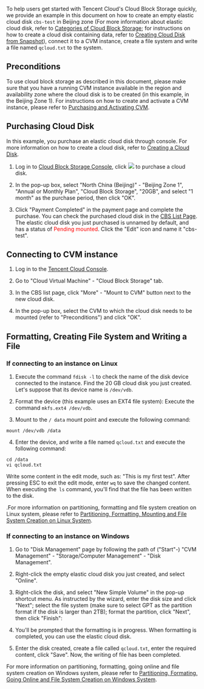 To help users get started with Tencent Cloud's Cloud Block Storage quickly, we provide an example in this document on how to create an empty elastic cloud disk `cbs-test` in Beijing zone (For more information about elastic cloud disk, refer to [Categories of Cloud Block Storage](/doc/product/362/2353); for instructions on how to create a cloud disk containing data, refer to [Creating Cloud Disk from Snapshot](/doc/product/362/5757)), connect it to a CVM instance, create a file system and write a file named `qcloud.txt` to the system.

## Preconditions
To use cloud block storage as described in this document, please make sure that you have a running CVM instance available in the region and availability zone where the cloud disk is to be created (in this example, in the Beijing Zone 1). For instructions on how to create and activate a CVM instance, please refer to [Purchasing and Activating CVM](/doc/product/213/4855).

## Purchasing Cloud Disk
In this example, you purchase an elastic cloud disk through console. For more information on how to create a cloud disk, refer to [Creating a Cloud Disk](/doc/product/362/5744).

1) Log in to [Cloud Block Storage Console](https://console.qcloud.com/cvm/cbs), click ![](//mccdn.qcloud.com/static/img/acaf7d7ec8c66cd55ab9dd1be3319dfb/image.png) to purchase a cloud disk.

2) In the pop-up box, select "North China (Beijing)" - "Beijing Zone 1", "Annual or Monthly Plan", "Cloud Block Storage", "20GB", and select "1 month" as the purchase period, then click "OK".

3) Click "Payment Completed" in the payment page and complete the purchase. You can check the purchased cloud disk in the [CBS List Page](https://console.qcloud.com/cvm/cbs). The elastic cloud disk you just purchased is unnamed by default, and has a status of <font color="red">Pending mounted</font>. Click the "Edit" icon and name it "cbs-test".

## Connecting to CVM instance
1) Log in to the [Tencent Cloud Console](https://console.qcloud.com/).

2) Go to "Cloud Virtual Machine" - "Cloud Block Storage" tab.

3) In the CBS list page, click "More" - "Mount to CVM" button next to the new cloud disk.

4) In the pop-up box, select the CVM to which the cloud disk needs to be mounted (refer to "Preconditions") and click "OK".

## Formatting, Creating File System and Writing a File
### If connecting to an instance on Linux

1) Execute the command `fdisk -l` to check the name of the disk device connected to the instance. Find the 20 GB cloud disk you just created. Let's suppose that its device name is `/dev/vdb`.

2) Format the device (this example uses an EXT4 file system): Execute the command `mkfs.ext4 /dev/vdb`.

3) Mount to the `/ data` mount point and execute the following command:
```
mount /dev/vdb /data
```

4) Enter the device, and write a file named `qcloud.txt` and execute the following command:
```
cd /data
vi qcloud.txt
```
Write some content in the edit mode, such as: "This is my first test". After pressing ESC to exit the edit mode, enter `wq` to save the changed content. When executing the` ls` command, you'll find that the file has been written to the disk.

.For more information on partitioning, formatting and file system creation on Linux system, please refer to [Partitioning, Formatting, Mounting and File System Creation on Linux System](https://www.qcloud.com/document/product/362/6735).



### If connecting to an instance on Windows
1) Go to "Disk Management" page by following the path of ("Start"-) "CVM Management" - "Storage/Computer Management" - "Disk Management".

2) Right-click the empty elastic cloud disk you just created, and select "Online".

3) Right-click the disk, and select "New Simple Volume" in the pop-up shortcut menu. As instructed by the wizard, enter the disk size and click "Next"; select the file system (make sure to select GPT as the partition format if the disk is larger than 2TB); format the partition, click "Next", then click "Finish":

4) You'll be prompted that the formatting is in progress. When formatting is completed, you can use the elastic cloud disk.

5) Enter the disk created, create a file called `qcloud.txt`, enter the required content, click "Save". Now, the writing of file has been completed.

For more information on partitioning, formatting, going online and file system creation on Windows system, please refer to [Partitioning, Formating, Going Online and File System Creation on Windows System](https://www.qcloud.com/document/product/362/6734
).
